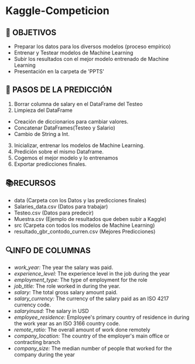 # Kaggle-Competicion

## 🎯 OBJETIVOS

- Preparar los datos para los diversos modelos (proceso empírico) 
- Entrenar y Testear modelos de Machine Learning
- Subir los resultados con el mejor modelo entrenado de Machine Learning
- Presentación en la carpeta de 'PPTS'

## 🚶 PASOS DE LA PREDICCIÓN

1. Borrar columna de salary en el DataFrame del Testeo
2. Limpieza del DataFrame
- Creación de diccionarios para cambiar valores.
- Concatenar DataFrames(Testeo y Salario)
- Cambio de String a Int.
3. Inicializar, entrenar los modelos de Machine Learning.
4. Predición sobre el mismo Dataframe.
5. Cogemos el mejor modelo y lo entrenamos
6. Exportar predicciones finales.

## 📚RECURSOS

- data (Carpeta con los Datos y las predicciones finales)
- Salaries_data.csv (Datos para trabajar)
- Testeo.csv (Datos para predecir)
- Muestra.csv (Ejemplo de resultados que deben subir a Kaggle)
- src (Carpeta con todos los modelos de Machine Learning)
- resultado_gbr_contodo_curren.csv (Mejores Predicciones)

## 🔍INFO DE COLUMNAS 
- *work_year:* The year the salary was paid.
- *experience_level:* The experience level in the job during the year
- *employment_type:* The type of employment for the role
- *job_title:* The role worked in during the year.
- *salary:* The total gross salary amount paid.
- *salary_currency:* The currency of the salary paid as an ISO 4217 currency code.
- *salaryinusd:* The salary in USD
- *employee_residence:* Employee's primary country of residence in during the work year as an ISO 3166 country code.
- *remote_ratio:* The overall amount of work done remotely
- *company_location:* The country of the employer's main office or contracting branch
- *company_size:* The median number of people that worked for the company during the year
